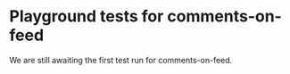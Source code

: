 # Playground tests for comments-on-feed
We are still awaiting the first test run for comments-on-feed.
